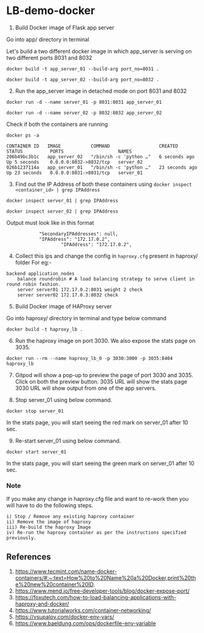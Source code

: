 # LB-demo-docker

1) Build Docker image of Flask app server

 Go into app/ directory in terminal

 Let's build a two different docker image in which app_server is serving on two different ports 8031 and 8032

```
docker build -t app_server_01 --build-arg port_no=8031 .
```
```
docker build -t app_server_02 --build-arg port_no=8032 .
```


2) Run the app_server image in detached mode on port 8031 and 8032
```
docker run -d --name server_01 -p 8031:8031 app_server_01
```
```
docker run -d --name server_02 -p 8032:8032 app_server_02
```

Check if both the containers are running
```
docker ps -a
```
```
CONTAINER ID   IMAGE           COMMAND                  CREATED          STATUS          PORTS                    NAMES
206b49bc3b1c   app_server_02   "/bin/sh -c 'python …"   6 seconds ago    Up 5 seconds    0.0.0.0:8032->8032/tcp   server_02
026b1237114a   app_server_01   "/bin/sh -c 'python …"   23 seconds ago   Up 23 seconds   0.0.0.0:8031->8031/tcp   server_01
```


3) Find out the IP Address of both these containers using `docker inspect <container_id> | grep IPAddress`

```
docker inspect server_01 | grep IPAddress
```
```
docker inspect server_02 | grep IPAddress
```

Output must look like in this format
```
            "SecondaryIPAddresses": null,
            "IPAddress": "172.17.0.2",
                    "IPAddress": "172.17.0.2",
```


4) Collect this ips and change the config in `haproxy.cfg` present in haproxy/ folder
For eg:- 
```
backend application_nodes
    balance roundrobin # A load balancing strategy to serve client in round robin fashion.
    server server01 172.17.0.2:8031 weight 2 check
    server server02 172.17.0.3:8032 check
```

5) Build Docker image of HAProxy server

 Go into haproxy/ directory in terminal and type below command

```
docker build -t haproxy_lb .
```

6) Run the haproxy image on port 3030. We also expose the stats page on 3035.

```
docker run --rm --name haproxy_lb_0 -p 3030:3000 -p 3035:8404 haproxy_lb
```

7) Gitpod will show a pop-up to preview the page of port 3030 and 3035. Click on both the preview button.
   3035 URL will show the stats page
   3030 URL will show output from one of the app servers.

8) Stop server_01 using below command.
```
docker stop server_01
```
In the stats page, you will start seeing the red mark on server_01 after 10 sec.

9) Re-start server_01 using below command.
```
docker start server_01
```

In the stats page, you will start seeing the green mark on server_01 after 10 sec.

### Note

If you make any change in haproxy.cfg file and want to re-work then you will have to do the following steps.
```
i) Stop / Remove any existing haproxy container
ii) Remove the image of haproxy
iii) Re-build the haproxy Image
iv) Re-run the haproxy container as per the instructions specified previously.
```




## References

1) https://www.tecmint.com/name-docker-containers/#:~:text=How%20to%20Name%20a%20Docker,print%20the%20new%20container%20ID.
2) https://www.mend.io/free-developer-tools/blog/docker-expose-port/
3) https://foxutech.com/how-to-load-balancing-applications-with-haproxy-and-docker/
4) https://www.tutorialworks.com/container-networking/
5) https://vsupalov.com/docker-env-vars/
6) https://www.baeldung.com/ops/dockerfile-env-variable